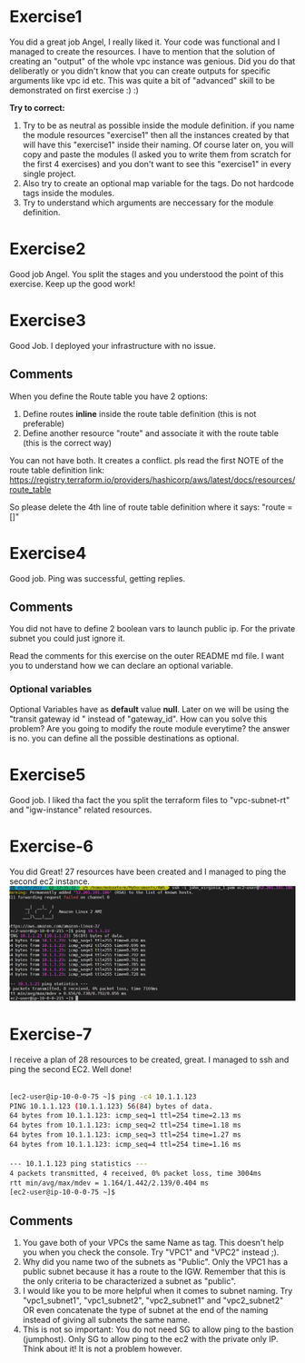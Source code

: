 # Exercise1
You did a great job Angel, I really liked it. 
Your code was functional and I managed to create the resources.
I have to mention that the solution of creating an "output" of the whole vpc instance was genious. Did you do that deliberatly or you didn't know that you can create outputs for specific arguments like vpc id etc. This was quite a bit of "advanced" skill to be demonstrated on first exercise :) :)

**Try to correct:** 
1.  Try to be as neutral as possible inside the module definition. if you name the module resources "exercise1" then all the instances created by that will have this "exercise1" inside their naming.
Of course later on, you will copy and paste the modules (I asked you to write them from scratch for the first 4 exercises) and you don't want to see this "exercise1" in every single project.
2.  Also try to create an optional map variable for the tags. Do not hardcode tags inside the modules.
3.  Try to understand which arguments are neccessary for the module definition.

# Exercise2
Good job Angel. You split the stages and you understood the point of this exercise. Keep up the good work!

# Exercise3
Good Job. I deployed your infrastructure with no issue.

## Comments
When you define the Route table you have 2 options:
1.  Define routes **inline** inside the route table definition (this is not preferable)
2.  Define another resource "route" and associate it with the route table (this is the correct way)

You can not have both. It creates a conflict. pls read the first NOTE of the route table definition link:
https://registry.terraform.io/providers/hashicorp/aws/latest/docs/resources/route_table

So please delete the 4th line of route table definition where it says: "route = []"

# Exercise4
Good job. Ping was successful, getting replies.

## Comments
You did not have to define 2 boolean vars to launch public ip. For the private subnet you could just ignore it.

Read the comments for this exercise on the outer README md file. I want you to understand how we can declare an optional variable.
### Optional variables
Optional Variables have as **default** value **null**.
Later on we will be using the "transit gateway id " instead of "gateway_id". How can you solve this problem? Are you going to modify the route module everytime? the answer is no. you can define all the possible destinations as optional.

# Exercise5
Good job. I liked tha fact the you split the terraform files to "vpc-subnet-rt" and "igw-instance" related resources.

# Exercise-6
You did Great! 27 resources have been created and I managed to ping the second ec2 instance.
![Ex-6](./Images/Ex-6.PNG)

# Exercise-7
I receive a plan of 28 resources to be created, great. I managed to ssh and ping the second EC2. Well done!
```bash

[ec2-user@ip-10-0-0-75 ~]$ ping -c4 10.1.1.123
PING 10.1.1.123 (10.1.1.123) 56(84) bytes of data.
64 bytes from 10.1.1.123: icmp_seq=1 ttl=254 time=2.13 ms
64 bytes from 10.1.1.123: icmp_seq=2 ttl=254 time=1.18 ms
64 bytes from 10.1.1.123: icmp_seq=3 ttl=254 time=1.27 ms
64 bytes from 10.1.1.123: icmp_seq=4 ttl=254 time=1.16 ms

--- 10.1.1.123 ping statistics ---
4 packets transmitted, 4 received, 0% packet loss, time 3004ms
rtt min/avg/max/mdev = 1.164/1.442/2.139/0.404 ms
[ec2-user@ip-10-0-0-75 ~]$
```

## Comments
1.  You gave both of your VPCs the same Name as tag. This doesn't help you when you check the console. Try "VPC1" and "VPC2" instead ;).
2. Why did you name two of the subnets as "Public". Only the VPC1 has a public subnet because it has a route to the IGW. Remember that this is the only criteria to be characterized a subnet as "public".
3. I would like you to be more helpful when it comes to subnet naming. Try "vpc1_subnet1", "vpc1_subnet2", "vpc2_subnet1" and "vpc2_subnet2" OR even concatenate the type of subnet at the end of the naming instead of giving all subnets the same name.
4. This is not so important: You do not need SG to allow ping to the bastion (jumphost). Only SG to allow ping to the ec2 with the private only IP. Think about it! It is not a problem however.


